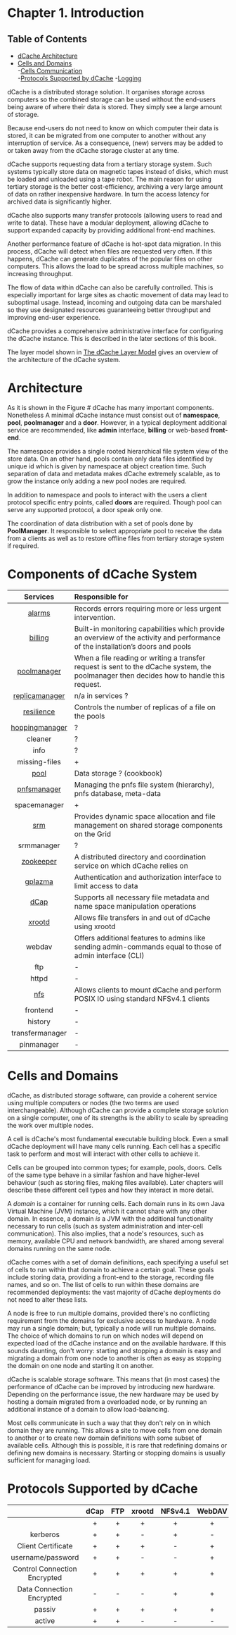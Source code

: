 Chapter 1. Introduction
=======================

Table of Contents
------------------

* [dCache Architecture](#architecture)
* [Cells and Domains](#cells-and-domains)  
-[Cells Communication](#cells-communication)  
-[Protocols Supported by dCache](#protocols-supported-by-dcache)
-[Logging](#logging)

dCache is a distributed storage solution. It organises storage across computers so the combined storage can be used without the end-users being aware of where their data is stored. They simply see a large amount of storage.

Because end-users do not need to know on which computer their data is stored, it can be migrated from one computer to another without any interruption of service. As a consequence, (new) servers may be added to or taken away from the dCache storage cluster at any time.

dCache supports requesting data from a tertiary storage system. Such systems typically store data on magnetic tapes instead of disks, which must be loaded and unloaded using a tape robot. The main reason for using tertiary storage is the better cost-efficiency, archiving a very large amount of data on rather inexpensive hardware. In turn the access latency for archived data is significantly higher.

dCache also supports many transfer protocols (allowing users to read and write to data). These have a modular deployment, allowing dCache to support expanded capacity by providing additional front-end machines.

Another performance feature of dCache is hot-spot data migration. In this process, dCache will detect when files are requested very often. If this happens, dCache can generate duplicates of the popular files on other computers. This allows the load to be spread across multiple machines, so increasing throughput.

The flow of data within dCache can also be carefully controlled. This is especially important for large sites as chaotic movement of data may lead to suboptimal usage. Instead, incoming and outgoing data can be marshaled so they use designated resources guaranteeing better throughput and improving end-user experience.

dCache provides a comprehensive administrative interface for configuring the dCache instance. This is described in the later sections of this book.  



The layer model shown in [The dCache Layer Model] gives an overview of the architecture of the dCache system.

Architecture
============

As it is shown in the Figure # dCache has many important components. Nonetheless  A minimal dCache instance must consist out of **namespace**, **pool**, **poolmanager** and a **door**. However, in a typical deployment additional service are recommended, like **admin** interface, **billing** or web-based **front-end**.

The namespace provides a single rooted hierarchical file system view of the store data. On an other hand, pools contain only data files identified by unique id which is given by namespace at object creation time. Such separation of data and metadata makes dCache extremely scalable, as to grow the instance only adding a new pool nodes are required.

In addition to namespace and pools to interact with the users a client protocol specific entry points, called **doors** are required. Though pool can serve any supported protocol, a door speak only one.

The coordination of data distribution with a set of pools done by **PoolManager**. It responsible to select appropriate pool to receive the data from a clients as well as to restore offline files from tertiary storage system if required.

Components of dCache System
=============================

|      Services                        |Responsible for    |
|:------------------------------------------:|:----|
| [alarms](config-alarms.md)                   | Records errors requiring more or less urgent intervention.  |
| [billing](config-billing.md)                 |  Built-in monitoring capabilities which provide an overview of the activity and performance of the installation’s doors and pools      |
| [poolmanager](config-PoolManager.md)            | When   a file  reading or writing a transfer request is sent to the dCache system, the poolmanager then decides how to handle this request.     |
| [replicamanager](config-ReplicaManager.md)               |   n/a in services ?  |
| [resilience](congif-Resilience.md)                      |Controls the number of replicas of a file on the pools |
| [hoppingmanager](config-hopping.md)               | ?     |
| cleaner                      | ?    |
| info                         | ?     |
| missing-files                | +      |
 |[pool](cookbook-pool.md)                      | Data storage ? (cookbook)    |
| [pnfsmanager](config-PnfsManager.md)                   | Managing the pnfs file system (hierarchy), pnfs database, meta-data    |
| spacemanager                       | +      |
| [srm](config-SRM.md)                   | Provides dynamic space allocation and file management on shared storage components on the Grid     |
| srmmanager                       | ?   |
| [zookeeper](config-zookeeper.md)                    |  A distributed directory and coordination service on which dCache relies on|
| [gplazma](config-gplazma.md)                      | Authentication and authorization interface to limit access to data |
| [dCap](cookbook-dCap.md)                  | Supports all necessary file metadata and name space manipulation operations     |
| [xrootd](config-xrootd.md)                     | Allows file transfers in and out of dCache using xrootd    |
| webdav                      | Offers additional features to admins like sending admin-commands equal to those of admin interface (CLI)     |
| ftp                      | -     |
| httpd                      | -     |
| [nfs](config-nfs.md)                    |  Allows clients to mount dCache and perform POSIX IO using standard NFSv4.1 clients   |
| frontend                      | -     |
| history                      | -     |
| transfermanager                      | -     |
| pinmanager                      | -     |















  [Components of dCache System]: images/test2.svg
  [figure\_title]: #fig-intro-layer-model


Cells and Domains
=================

dCache, as distributed storage software, can provide a coherent service using multiple computers or nodes (the two terms are used interchangeable). Although dCache can provide a complete storage solution on a single computer, one of its strengths is the ability to scale by spreading the work over multiple nodes.

A cell is dCache's most fundamental executable building block. Even a small dCache deployment will have many cells running. Each cell has a specific task to perform and most will interact with other cells to achieve it.

Cells can be grouped into common types; for example, pools, doors. Cells of the same type behave in a similar fashion and have higher-level behaviour (such as storing files, making files available). Later chapters will describe these different cell types and how they interact in more detail.

A *domain* is a container for running cells. Each domain runs in its own Java Virtual Machine (JVM) instance, which it cannot share with any other domain. In essence, a domain *is* a JVM with the additional functionality necessary to run cells (such as system administration and inter-cell communication). This also implies, that a node's resources, such as memory, available CPU and network bandwidth, are shared among several domains running on the same node.

dCache comes with a set of domain definitions, each specifying a useful set of cells to run within that domain to achieve a certain goal. These goals include storing data, providing a front-end to the storage, recording file names, and so on. The list of cells to run within these domains are recommended deployments: the vast majority of dCache deployments do not need to alter these lists.

A node is free to run multiple domains, provided there's no conflicting requirement from the domains for exclusive access to hardware. A node may run a single domain; but, typically a node will run multiple domains. The choice of which domains to run on which nodes will depend on expected load of the dCache instance and on the available hardware. If this sounds daunting, don't worry: starting and stopping a domain is easy and migrating a domain from one node to another is often as easy as stopping the domain on one node and starting it on another.

dCache is scalable storage software. This means that (in most cases) the performance of dCache can be improved by introducing new hardware. Depending on the performance issue, the new hardware may be used by hosting a domain migrated from a overloaded node, or by running an additional instance of a domain to allow load-balancing.

Most cells communicate in such a way that they don't rely on in which domain they are running. This allows a site to move cells from one domain to another or to create new domain definitions with some subset of available cells. Although this is possible, it is rare that redefining domains or defining new domains is necessary. Starting or stopping domains is usually sufficient for managing load.

Protocols Supported by dCache
=============================

|                              |dCap  |FTP   |xrootd|NFSv4.1| WebDAV | SRM |
|:----------------------------:|:----:|:----:|:----:|:-----:|:------:|:---:|
|                              | +    | +    | +    | +     | +      | -   |
| kerberos                     | +    | +    | -    | +     | -      | -   |
| Client Certificate           | +    | +    | +    | -     | +      | +   |
| username/password            | +    | +    | -    | -     | +      | -   |
| Control Connection Encrypted | +    | +    | +    | +     | +      | +   |
| Data Connection Encrypted    | -    | -    | -    | +     | +      | +   |
| passiv                       | +    | +    | +    | +     | +      | -   |
| active                       | +    | +    | -    | -     | -      | -   |

  [The dCache Layer Model]: images/test2.svg
  [figure\_title]: #fig-intro-layer-model
